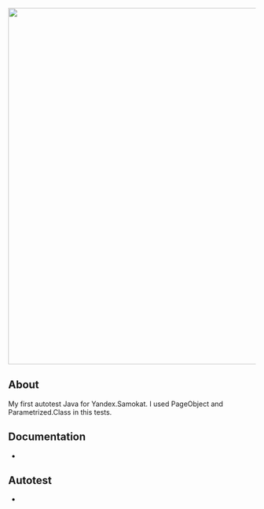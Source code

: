 
<p align="center">
      <img src="https://i.ibb.co/jHLrfdj/qa-print.jpg" width="726">
</p>


## About

My first autotest Java for Yandex.Samokat. I used PageObject and Parametrized.Class in this tests. 
## Documentation
-
## Autotest
-
